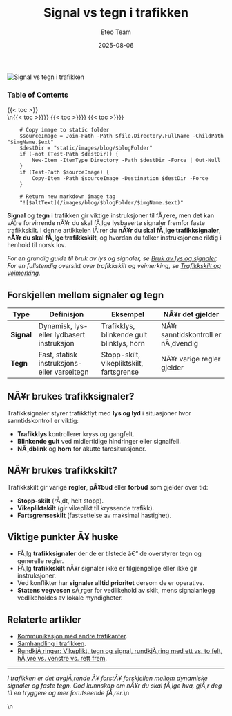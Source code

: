 ﻿---
title: "Signal vs tegn i trafikken"
date: 2025-08-06
draft: false
author: "Eteo Team"
description: "Lær forskjellen mellom trafikksignaler og trafikkskilt i trafikken: når du skal følge signaler, når du skal følge skilting, basert på norske trafikklove og god praksis."
categories: ["Driving Theory"]
tags: ["driving", "theory", "safety"]
featured_image: "/images/blog/signal-vs-tegn-i-trafikken/signal-vs-tegn-i-trafikken-image.svg"
---

<div class="blog-content">
  <div class="featured-image">
    <img src="/images/blog/signal-vs-tegn-i-trafikken/signal-vs-tegn-i-trafikken-image.svg" alt="Signal vs tegn i trafikken" class="img-fluid rounded">
  </div>

  <div class="toc-container mt-4 mb-4">
    <h3>Table of Contents</h3>
    {{< toc >}}
  </div>

  <div class="blog-body">\n{{< toc >}}}}
{{< toc >}}}}
{{< toc >}}}}

        
        
        # Copy image to static folder
        $sourceImage = Join-Path -Path $file.Directory.FullName -ChildPath "$imgName.$ext"
        $destDir = "static/images/blog/$blogFolder"
        if (-not (Test-Path $destDir)) {
            New-Item -ItemType Directory -Path $destDir -Force | Out-Null
        }
        if (Test-Path $sourceImage) {
            Copy-Item -Path $sourceImage -Destination $destDir -Force
        }
        
        # Return new markdown image tag
        "![$altText](/images/blog/$blogFolder/$imgName.$ext)"
    

**Signal** og **tegn** i trafikken gir viktige instruksjoner til fÃ¸rere, men det kan vÃ¦re forvirrende nÃ¥r du skal fÃ¸lge lysbaserte signaler fremfor faste trafikkskilt. I denne artikkelen lÃ¦rer du **nÃ¥r du skal fÃ¸lge trafikksignaler**, **nÃ¥r du skal fÃ¸lge trafikkskilt**, og hvordan du tolker instruksjonene riktig i henhold til norsk lov.

*For en grundig guide til bruk av lys og signaler, se [Bruk av lys og signaler](/blogs/teori/bruk-av-lys-og-signaler "Bruk av lys og signaler - Komplett guide til lysbruk og signalisering").*
*For en fullstendig oversikt over trafikkskilt og veimerking, se [Trafikkskilt og veimerking](/blogs/teori/trafikkskilt-og-veimerking "Trafikkskilt og veimerking - Detaljert gjennomgang av skilt og merking").*

## Forskjellen mellom signaler og tegn

| Type       | Definisjon                                 | Eksempel                                 | NÃ¥r det gjelder                      |
|------------|--------------------------------------------|------------------------------------------|--------------------------------------|
| **Signal** | Dynamisk, lys- eller lydbasert instruksjon | Trafikklys, blinkende gult blinklys, horn | NÃ¥r sanntidskontroll er nÃ¸dvendig    |
| **Tegn**   | Fast, statisk instruksjons- eller varseltegn | Stopp-skilt, vikepliktskilt, fartsgrense  | NÃ¥r varige regler gjelder           |

## NÃ¥r brukes trafikksignaler?

Trafikksignaler styrer trafikkflyt med **lys og lyd** i situasjoner hvor sanntidskontroll er viktig:

* **Trafikklys** kontrollerer kryss og gangfelt.
* **Blinkende gult** ved midlertidige hindringer eller signalfeil.
* **NÃ¸dblink** og **horn** for akutte faresituasjoner.

## NÃ¥r brukes trafikkskilt?

Trafikkskilt gir varige **regler**, **pÃ¥bud** eller **forbud** som gjelder over tid:

* **Stopp-skilt** (rÃ¸dt, helt stopp).
* **Vikepliktskilt** (gir vikeplikt til kryssende trafikk).
* **Fartsgrenseskilt** (fastsettelse av maksimal hastighet).

## Viktige punkter Ã¥ huske

* FÃ¸lg **trafikksignaler** der de er tilstede â€“ de overstyrer tegn og generelle regler.
* FÃ¸lg **trafikkskilt** nÃ¥r signaler ikke er tilgjengelige eller ikke gir instruksjoner.
* Ved konflikter har **signaler alltid prioritet** dersom de er operative.
* **Statens vegvesen** sÃ¸rger for vedlikehold av skilt, mens signalanlegg vedlikeholdes av lokale myndigheter.

## Relaterte artikler

* [Kommunikasjon med andre trafikanter](/blogs/teori/kommunikasjon-med-andre-trafikanter "Kommunikasjon med andre trafikanter - Signaler, tegn, fart og plassering").  
* [Samhandling i trafikken](/blogs/teori/samhandling-i-trafikken "Samhandling i trafikken - Tegn, signal, fart og plassering").  
* [RundkjÃ¸ringer: Vikeplikt, tegn og signal, rundkjÃ¸ring med ett vs. to felt, hÃ¸yre vs. venstre vs. rett frem](/blogs/teori/vikeplikt-og-rundkjoringer "RundkjÃ¸ringer: Vikeplikt, tegn og signal, rundkjÃ¸ring med ett vs. to felt, hÃ¸yre vs. venstre vs. rett frem").

---

*I trafikken er det avgjÃ¸rende Ã¥ forstÃ¥ forskjellen mellom dynamiske signaler og faste tegn. God kunnskap om nÃ¥r du skal fÃ¸lge hva, gjÃ¸r deg til en tryggere og mer forutseende fÃ¸rer.*\n  </div>\n</div>